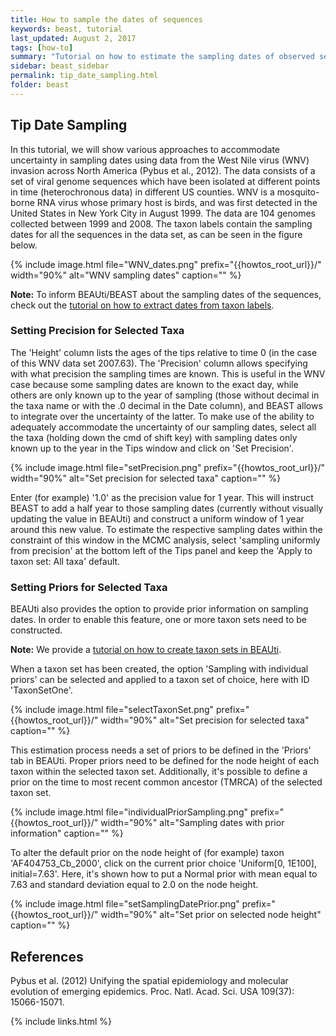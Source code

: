```yaml
---
title: How to sample the dates of sequences
keywords: beast, tutorial
last_updated: August 2, 2017
tags: [how-to]
summary: "Tutorial on how to estimate the sampling dates of observed sequences."
sidebar: beast_sidebar
permalink: tip_date_sampling.html
folder: beast
---
```


## Tip Date Sampling

In this tutorial, we will show various approaches to accommodate uncertainty in sampling dates using data from the West Nile virus (WNV) invasion across North America (Pybus et al., 2012). 
The data consists of a set of viral genome sequences which have been isolated at different points in time (heterochronous data) in different US counties. 
WNV is a mosquito-borne RNA virus whose primary host is birds, and was first detected in the United States in New York City in August 1999. 
The data are 104 genomes collected between 1999 and 2008.
The taxon labels contain the sampling dates for all the sequences in the data set, as can be seen in the figure below.

{% include image.html file="WNV_dates.png" prefix="{{howtos_root_url}}/" width="90%" alt="WNV sampling dates" caption="" %}

**Note:** To inform BEAUti/BEAST about the sampling dates of the sequences, check out the [tutorial on how to extract dates from taxon labels](tip_dates).

### Setting Precision for Selected Taxa

The 'Height' column lists the ages of the tips relative to time 0 (in the case of this WNV data set 2007.63). 
The 'Precision' column allows specifying with what precision the sampling times are known. 
This is useful in the WNV case because some sampling dates are known to the exact day, while others are only known up to the year of sampling (those without decimal in the taxa name or with the .0 decimal in the Date column), and BEAST allows to integrate over the uncertainty of the latter. 
To make use of the ability to adequately accommodate the uncertainty of our sampling dates, select all the taxa (holding down the cmd of shift key) with sampling dates only known up to the year in the Tips window and click on 'Set Precision'.
  
{% include image.html file="setPrecision.png" prefix="{{howtos_root_url}}/" width="90%" alt="Set precision for selected taxa" caption="" %}

Enter (for example) '1.0' as the precision value for 1 year. 
This will instruct BEAST to add a half year to those sampling dates (currently without visually updating the value in BEAUti) and construct a uniform window of 1 year around this new value. 
To estimate the respective sampling dates within the constraint of this window in the MCMC analysis, select 'sampling uniformly from precision' at the bottom left of the Tips panel and keep the 'Apply to taxon set: All taxa' default.

### Setting Priors for Selected Taxa

BEAUti also provides the option to provide prior information on sampling dates.
In order to enable this feature, one or more taxon sets need to be constructed.

**Note:** We provide a [tutorial on how to create taxon sets in BEAUti](taxon_sets).

When a taxon set has been created, the option 'Sampling with individual priors' can be selected and applied to a taxon set of choice, here with ID 'TaxonSetOne'.

{% include image.html file="selectTaxonSet.png" prefix="{{howtos_root_url}}/" width="90%" alt="Set precision for selected taxa" caption="" %}

This estimation process needs a set of priors to be defined in the 'Priors' tab in BEAUti.
Proper priors need to be defined for the node height of each taxon within the selected taxon set.
Additionally, it's possible to define a prior on the time to most recent common ancestor (TMRCA) of the selected taxon set.

{% include image.html file="individualPriorSampling.png" prefix="{{howtos_root_url}}/" width="90%" alt="Sampling dates with prior information" caption="" %}

To alter the default prior on the node height of (for example) taxon 'AF404753_Cb_2000', click on the current prior choice 'Uniform[0, 1E100], initial=7.63'.
Here, it's shown how to put a Normal prior with mean equal to 7.63 and standard deviation equal to 2.0 on the node height.

{% include image.html file="setSamplingDatePrior.png" prefix="{{howtos_root_url}}/" width="90%" alt="Set prior on selected node height" caption="" %}


## References

Pybus et al. (2012) Unifying the spatial epidemiology and molecular evolution of emerging epidemics. Proc. Natl. Acad. Sci. USA 109(37): 15066-15071.

{% include links.html %}
